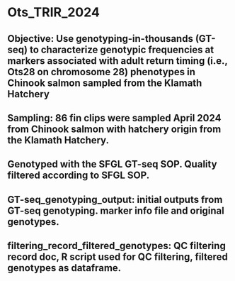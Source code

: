 # Ots_TRIR_2024
## Objective: Use genotyping-in-thousands (GT-seq) to characterize genotypic frequencies at markers associated with adult return timing (i.e., Ots28 on chromosome 28) phenotypes in Chinook salmon sampled from the Klamath Hatchery
## Sampling: 86 fin clips were sampled April 2024 from Chinook salmon with hatchery origin from the Klamath Hatchery.
## Genotyped with the SFGL GT-seq SOP. Quality filtered according to SFGL SOP.
## GT-seq_genotyping_output: initial outputs from GT-seq genotyping. marker info file and original genotypes.
## filtering_record_filtered_genotypes: QC filtering record doc, R script used for QC filtering, filtered genotypes as dataframe.


